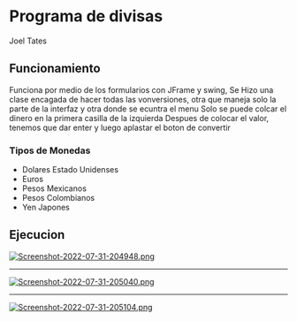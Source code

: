 # Programa de divisas
Joel Tates

## Funcionamiento
Funciona por medio de los formularios con JFrame y swing, 
Se Hizo una clase encagada de hacer todas las vonversiones, otra que maneja solo la parte de la interfaz y otra donde se ecuntra el menu
Solo se puede colcar el dinero en la primera casilla de la izquierda
Despues de colocar el valor, tenemos que dar enter y luego aplastar el boton de convertir

### Tipos de Monedas
- Dolares Estado Unidenses
- Euros
- Pesos Mexicanos
- Pesos Colombianos
- Yen Japones

## Ejecucion
[![Screenshot-2022-07-31-204948.png](https://i.postimg.cc/xCwWJRqG/Screenshot-2022-07-31-204948.png)](https://postimg.cc/TLckBnVh)
<hr>

[![Screenshot-2022-07-31-205040.png](https://i.postimg.cc/VsXhZXdT/Screenshot-2022-07-31-205040.png)](https://postimg.cc/t7CDYZdt)

<hr>

[![Screenshot-2022-07-31-205104.png](https://i.postimg.cc/6Q7jrvkM/Screenshot-2022-07-31-205104.png)](https://postimg.cc/McSmxvKB)
